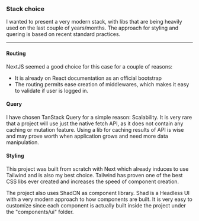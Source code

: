 ### Stack choice

I wanted to present a very modern stack, with libs that are being heavily used on the last couple of years/months. The approach for styling and quering is based on recent standard practices.

---

#### Routing

NextJS seemed a good choice for this case for a couple of reasons:

- It is already on React documentation as an official bootstrap
- The routing permits ease creation of middlewares, which makes it easy to validate if user is logged in.

#### Query

I have chosen TanStack Query for a simple reason: Scalability.
It is very rare that a project will use just the native fetch API, as it does not contain any caching or mutation feature. Using a lib for caching results of API is wise and may prove worth when application grows and need more data manipulation.

#### Styling

This project was built from scratch with Next which already induces to use Tailwind and is also my best choice. Tailwind has proven one of the best CSS libs ever created and increases the speed of component creation.

The project also uses ShadCN as component library. Shad is a Headless UI with a very modern approach to how components are built. It is very easy to customize since each component is actually built inside the project under the "components/ui" folder.
